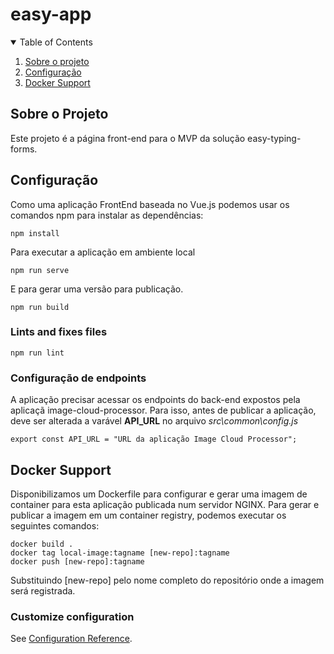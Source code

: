 # easy-app
<!-- TABLE OF CONTENTS -->
<details open="open">
  <summary>Table of Contents</summary>
  <ol>
    <li>
      <a href="#sobre-o-projeto">Sobre o projeto</a>
    </li>
    <li>
      <a href="#configuração">Configuração</a>
    </li>
    <li>
      <a href="#docker-support">Docker Support</a>
    </li>
  </ol>
</details>

<!-- ABOUT THE PROJECT -->
## Sobre o Projeto
Este projeto é a página front-end para o MVP da solução easy-typing-forms.


## Configuração

Como uma aplicação FrontEnd baseada no Vue.js podemos usar os comandos npm para instalar as dependências:

```
npm install
```

Para executar a aplicação em ambiente local

```
npm run serve
```

E para gerar uma versão para publicação.
```
npm run build
```

### Lints and fixes files
```
npm run lint
```

### Configuração de endpoints
A aplicação precisar acessar os endpoints do back-end expostos pela aplicaçã image-cloud-processor.
Para isso, antes de publicar a aplicação, deve ser alterada a varável **API_URL** no arquivo *src\common\config.js*
```
export const API_URL = "URL da aplicação Image Cloud Processor";
```

## Docker Support
Disponibilizamos um Dockerfile para configurar e gerar uma imagem de container para esta aplicação publicada num servidor NGINX.
Para gerar e publicar a imagem em um container registry, podemos executar os seguintes comandos:

```
docker build .
docker tag local-image:tagname [new-repo]:tagname
docker push [new-repo]:tagname
```
Substituindo [new-repo] pelo nome completo do repositório onde a imagem será registrada.


### Customize configuration
See [Configuration Reference](https://cli.vuejs.org/config/).
